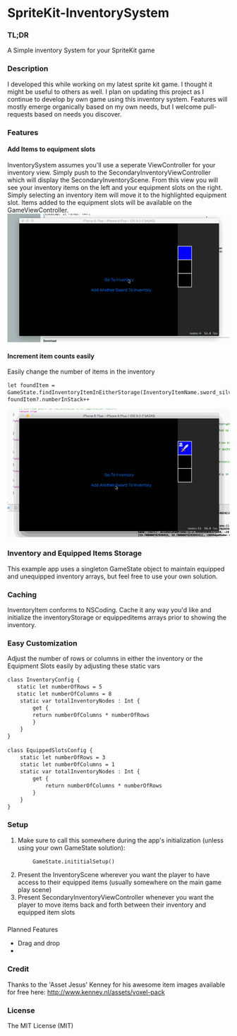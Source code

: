 # SpriteKit-InventorySystem
### TL;DR
A Simple inventory System for your SpriteKit game

### Description
I developed this while working on my latest sprite kit game. I thought it might be useful to others as well. I plan on updating this project as I continue to develop by own game using this inventory system. Features will mostly emerge organically based on my own needs, but I welcome pull-requests based on needs you discover.

### Features

#### Add Items to equipment slots
InventorySystem assumes you'll use a seperate ViewController for your inventory view. Simply push to the SecondaryInventoryViewController which will display the SecondaryInventoryScene. From this view you will see your inventory items on the left and your equipment slots on the right. Simply selecting an inventory item will move it to the highlighted equipment slot. Items added to the equipment slots will be available on the GameViewController.
![Moving an item from inventory to a player equipment slot](https://github.com/normand1/SpriteKit-InventorySystem/blob/master/InventoryTestApp/inventoryExample1.gif)

#### Increment item counts easily
Easily change the number of items in the inventory
```
let foundItem = GameState.findInventoryItemInEitherStorage(InventoryItemName.sword_silver)
foundItem?.numberInStack++
```
![Adding an additional item](https://github.com/normand1/SpriteKit-InventorySystem/blob/master/InventoryTestApp/inventoryExample2.gif)

### Inventory and Equipped Items Storage
This example app uses a singleton GameState object to maintain equipped and unequipped inventory arrays, but feel free to use your own solution.

### Caching
InventoryItem conforms to NSCoding. Cache it any way you'd like and initialize the inventoryStorage or equippeditems arrays prior to showing the inventory.

### Easy Customization
Adjust the number of rows or columns in either the inventory or the Equipment Slots easily by adjusting these static vars

```
class InventoryConfig {
   static let numberOfRows = 5
   static let numberOfColumns = 8
    static var totalInventoryNodes : Int {
        get {
        return numberOfColumns * numberOfRows
        }
    }
}

class EquippedSlotsConfig {
    static let numberOfRows = 3
    static let numberOfColumns = 1
    static var totalInventoryNodes : Int {
        get {
            return numberOfColumns * numberOfRows
        }
    }
}
```

### Setup

1. Make sure to call this somewhere during the app's initialization (unless using your own GameState solution):
```
        GameState.inititialSetup()
```
2. Present the InventoryScene wherever you want the player to have access to their equipped items (usually somewhere on the main game play scene)
3. Present SecondaryInventoryViewController whenever you want the player to move items back and forth between their inventory and equipped item slots

###
Planned Features
* Drag and drop
* 

### Credit
Thanks to the 'Asset Jesus' Kenney for his awesome item images available for free here:
http://www.kenney.nl/assets/voxel-pack

### License
The MIT License (MIT)
